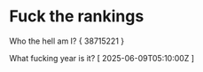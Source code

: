 # Fuck the rankings

Who the hell am I?
{ 38715221 }

What fucking year is it?
[ 2025-06-09T05:10:00Z ]
